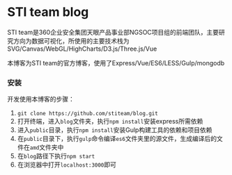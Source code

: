 # STI team blog

STI team是360企业安全集团天眼产品事业部NGSOC项目组的前端团队，主要研究方向为数据可视化，所使用的主要技术栈为SVG/Canvas/WebGL/HighCharts/D3.js/Three.js/Vue

本博客为STI team的官方博客，使用了Express/Vue/ES6/LESS/Gulp/mongodb

### 安装

开发使用本博客的步骤：

1. `git clone https://github.com/stiteam/blog.git`
2. 打开终端，进入`blog`文件夹，执行`npm install`安装express所需依赖
3. 进入`public`目录，执行`npm install`安装Gulp构建工具的依赖和项目依赖
4. 在`public`目录下，执行`gulp`命令编译`es6`文件夹里的源文件，生成编译后的文件在`amd`文件夹中
5. 在`blog`路径下执行`npm start`
6. 在浏览器中打开`localhost:3000`即可